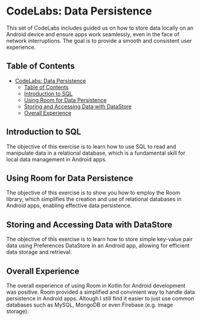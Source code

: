# CodeLabs: Data Persistence
This set of CodeLabs includes guided us on how to store data locally on an Android device and ensure apps work seamlessly, even in the face of network interruptions. The goal is to provide a smooth and consistent user experience.

## Table of Contents
- [CodeLabs: Data Persistence](#codelabs-data-persistence)
  - [Table of Contents](#table-of-contents)
  - [Introduction to SQL](#introduction-to-sql)
  - [Using Room for Data Persistence](#using-room-for-data-persistence)
  - [Storing and Accessing Data with DataStore](#storing-and-accessing-data-with-datastore)
  - [Overall Experience](#overall-experience)

## Introduction to SQL
The objective of this exercise is to learn how to use SQL to read and manipulate data in a relational database, which is a fundamental skill for local data management in Android apps.

## Using Room for Data Persistence
The objective of this exercise is to show you how to employ the Room library, which simplifies the creation and use of relational databases in Android apps, enabling effective data persistence.

## Storing and Accessing Data with DataStore
The objective of this exercise is to learn how to store simple key-value pair data using Preferences DataStore in an Android app, allowing for efficient data storage and retrieval.

## Overall Experience
The overall experience of using Room in Kotlin for Android development was positive. Room provided a simplified and convinient way to handle data persistence in Android apps. Altough I still find it easier to just use common databases such as MySQL, MongoDB or even Firebase (e.g. image storage).
